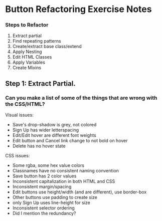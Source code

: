 # Button Refactoring Exercise Notes

### Steps to Refactor

1. Extract partial
2. Find repeating patterns
3. Create/extract base class/extend
4. Apply Nesting 
5. Edit HTML Classes
6. Apply Variables
7. Create Mixins

## Step 1: Extract Partial.

### Can you make a list of some of the things that are wrong with the CSS/HTML?

Visual issues:

* Save's drop-shadow is grey, not colored
* Sign Up has wider letterspacing
* Edit/Edit hover are different font weights
* Edit button and Cancel link change to not bold on hover
* Delete has no hover state

CSS issues:

* Some rgba, some hex value colors
* Classnames have no consistent naming convention
* Save button has 2 color values
* Inconsistent capitalization in both HTML and CSS
* Inconsistent margin/spacing
* Edit buttons use height/width (and are different), use border-box
* Other buttons use padding to create size
* only Sign Up uses line-height for size
* Inconsistent selector ordering
* Did I mention the redundancy?
